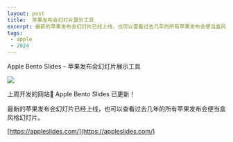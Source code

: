 ```yaml
---
layout: post
title:  苹果发布会幻灯片展示工具
excerpt: 最新的苹果发布会幻灯片已经上线，也可以查看过去几年的所有苹果发布会便当盒风格幻灯片
tags:
 - apple
 - 2024
---
```


Apple Bento Slides – 苹果发布会幻灯片展示工具

![](https://pic.superbed.cc/item/6703e02d991d0115df01a3fa.jpg)


上周开发的网站🚀 Apple Bento Slides 已更新！

最新的苹果发布会幻灯片已经上线，也可以查看过去几年的所有苹果发布会便当盒风格幻灯片。

[https://appleslides.com/](https://appleslides.com/)

